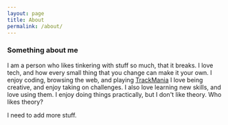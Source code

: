 ```yaml
---
layout: page
title: About
permalink: /about/
---
```


### Something about me
I am a person who likes tinkering with stuff so much, that it breaks.
I love tech, and how every small thing that you change can make it your own. I enjoy coding, browsing the web, and playing [TrackMania](https://www.youtube.com/watch?v=hfLecAWFQIc) I love being creative, and enjoy taking on challenges. I also love learning new skills, and love using them. I enjoy doing things practically, but I don't like theory. Who likes theory?

I need to add more stuff.
